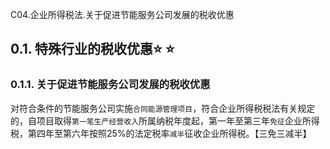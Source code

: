 C04.企业所得税法.关于促进节能服务公司发展的税收优惠

## 0.1. 特殊行业的税收优惠:star: :star: 

### 0.1.1. 关于促进节能服务公司发展的税收优惠

对符合条件的节能服务公司实施`合同能源管理项目`，符合企业所得税税法有关规定的，自项目取得`第一笔生产经营收入`所属纳税年度起，第一年至第三年`免征`企业所得税，第四年至第六年按照25%的法定税率`减半`征收企业所得税。【三免三减半】
